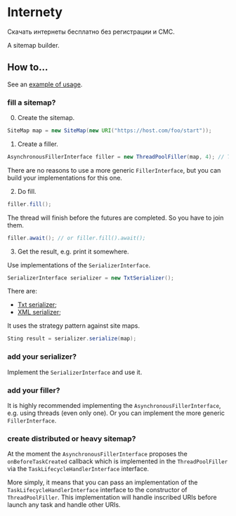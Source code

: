 # Internety

Скачать интернеты бесплатно без регистрации и СМС.

A sitemap builder.

## How to...

See an [example of usage](./src/examples/Main.java).

### fill a sitemap?

0. Create the sitemap.

```java
SiteMap map = new SiteMap(new URI("https://host.com/foo/start"));
```

1. Create a filler.

```java
AsynchronousFillerInterface filler = new ThreadPoolFiller(map, 4); // This implementation uses Futures
```

There are no reasons to use a more generic `FillerInterface`, but you can build your implementations for this one.

2. Do fill.

```java
filler.fill();
```

The thread will finish before the futures are completed. So you have to join them.

```java
filler.await(); // or filler.fill().await();
```

3. Get the result, e.g. print it somewhere.

Use implementations of the `SerializerInterface`.

```java
SerializerInterface serializer = new TxtSerializer();
```

There are:

* [Txt serializer](./src/main/java/com/cyrillelamal/internety/Serializers/TxtSerializer.java);
* [XML serializer](./src/main/java/com/cyrillelamal/internety/Serializers/XMLSerializer.java);

It uses the strategy pattern against site maps.

```java
Sting result = serializer.serialize(map);
```

### add your serializer?

Implement the `SerializerInterface` and use it.

### add your filler?

It is highly recommended implementing the `AsynchronousFillerInterface`, e.g. using threads (even only one). Or you can
implement the more generic `FillerInterface`.

### create distributed or heavy sitemap?

At the moment the `AsynchronousFillerInterface` proposes the `onBeforeTaskCreated`
callback which is implemented in the `ThreadPoolFiller` via the `TaskLifecycleHandlerInterface` interface.

More simply, it means that you can pass an implementation of the `TaskLifecycleHandlerInterface` interface to the
constructor of `ThreadPoolFiller`. This implementation will handle inscribed URIs before launch any task and handle
other URIs.
